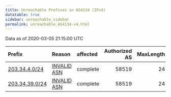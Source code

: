 ```yaml
---
title: Unreachable Prefixes in AS4134 (IPv4)
datatable: true
sidebar: unreachable_sidebar
permalink: unreachable_AS4134-v4.html
---
```


Data as of 2020-03-05 21:15:00 UTC


<div class="datatable-begin"></div>

| Prefix                                                 | Reason                                                                                               | affected   |   Authorized AS |   MaxLength | Anchor                                       |   unreachable /24s |
|:-------------------------------------------------------|:-----------------------------------------------------------------------------------------------------|:-----------|----------------:|------------:|:---------------------------------------------|-------------------:|
| [203.34.4.0/24](https://stat.ripe.net/203.34.4.0/24)   | [INVALID ASN](https://rpki-validator.ripe.net/announcement-preview?asn=AS4134&prefix=203.34.4.0/24)  | complete   |           58519 |          24 | [APNIC](unreachable_APNIC_RPKI_Root-v4.html) |                  1 |
| [203.34.39.0/24](https://stat.ripe.net/203.34.39.0/24) | [INVALID ASN](https://rpki-validator.ripe.net/announcement-preview?asn=AS4134&prefix=203.34.39.0/24) | complete   |           58519 |          24 | [APNIC](unreachable_APNIC_RPKI_Root-v4.html) |                  1 |

<div class="datatable-end"></div>